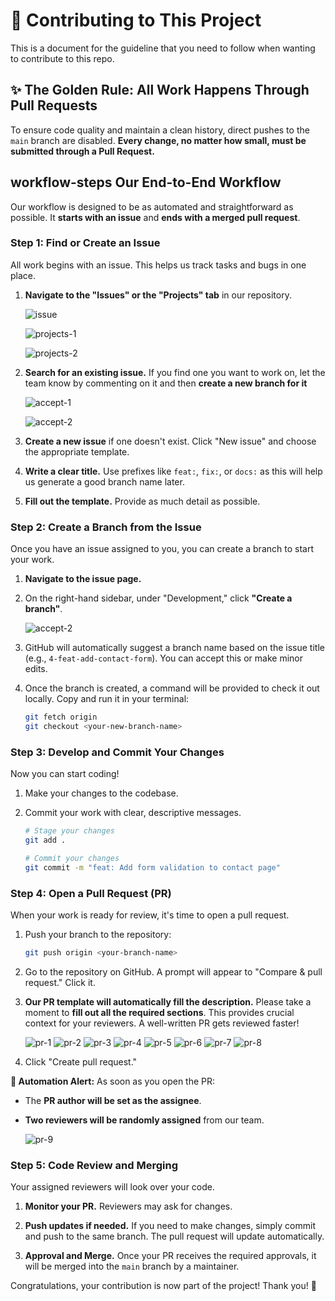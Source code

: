 # 🚀 Contributing to This Project

This is a document for the guideline that you need to follow when wanting to contribute to this repo.

## ✨ The Golden Rule: All Work Happens Through Pull Requests

To ensure code quality and maintain a clean history, direct pushes to the `main` branch are disabled. **Every change, no matter how small, must be submitted through a Pull Request.**

## workflow-steps Our End-to-End Workflow

Our workflow is designed to be as automated and straightforward as possible. It **starts with an issue** and **ends with a merged pull request**.

### Step 1: Find or Create an Issue

All work begins with an issue. This helps us track tasks and bugs in one place.

1. **Navigate to the "Issues" or the "Projects" tab** in our repository.

    ![issue](./docs/images/1-issue.png)

    ![projects-1](./docs/images/2-projects-1.png)

    ![projects-2](./docs/images/3-projects-2.png)

2. **Search for an existing issue.** If you find one you want to work on, let the team know by commenting on it and then **create a new branch for it**

    ![accept-1](./docs/images/4-issue-accept-1.png)

    ![accept-2](./docs/images/5-issue-accept-2.png)

3. **Create a new issue** if one doesn't exist. Click "New issue" and choose the appropriate template.

4. **Write a clear title.** Use prefixes like `feat:`, `fix:`, or `docs:` as this will help us generate a good branch name later.

5. **Fill out the template.** Provide as much detail as possible.

### Step 2: Create a Branch from the Issue

Once you have an issue assigned to you, you can create a branch to start your work.

1. **Navigate to the issue page.**

2. On the right-hand sidebar, under "Development," click **"Create a branch"**.

    ![accept-2](./docs/images/5-issue-accept-2.png)

3. GitHub will automatically suggest a branch name based on the issue title (e.g., `4-feat-add-contact-form`). You can accept this or make minor edits.

4. Once the branch is created, a command will be provided to check it out locally. Copy and run it in your terminal:

    ```sh
    git fetch origin
    git checkout <your-new-branch-name>
    ```

### Step 3: Develop and Commit Your Changes

Now you can start coding!

1. Make your changes to the codebase.

2. Commit your work with clear, descriptive messages.

    ```sh
    # Stage your changes
    git add .

    # Commit your changes
    git commit -m "feat: Add form validation to contact page"
    ```

### Step 4: Open a Pull Request (PR)

When your work is ready for review, it's time to open a pull request.

1. Push your branch to the repository:

    ```sh
    git push origin <your-branch-name>
    ```

2. Go to the repository on GitHub. A prompt will appear to "Compare & pull request." Click it.

3. **Our PR template will automatically fill the description.** Please take a moment to **fill out all the required sections**. This provides crucial context for your reviewers. A well-written PR gets reviewed faster!

    ![pr-1](./docs/images/6-pr-1.png)
    ![pr-2](./docs/images/7-pr-2.png)
    ![pr-3](./docs/images/8-pr-3.png)
    ![pr-4](./docs/images/9-pr-4.png)
    ![pr-5](./docs/images/10-pr-5.png)
    ![pr-6](./docs/images/11-pr-6.png)
    ![pr-7](./docs/images/12-pr-7.png)
    ![pr-8](./docs/images/13-pr-8.png)

4. Click "Create pull request."

**🤖 Automation Alert:** As soon as you open the PR:

-   The **PR author will be set as the assignee**.

-   **Two reviewers will be randomly assigned** from our team.

    ![pr-9](./docs/images/14-pr-9.png)

### Step 5: Code Review and Merging

Your assigned reviewers will look over your code.

1. **Monitor your PR.** Reviewers may ask for changes.

2. **Push updates if needed.** If you need to make changes, simply commit and push to the same branch. The pull request will update automatically.

3. **Approval and Merge.** Once your PR receives the required approvals, it will be merged into the `main` branch by a maintainer.

Congratulations, your contribution is now part of the project! Thank you! 🎉
